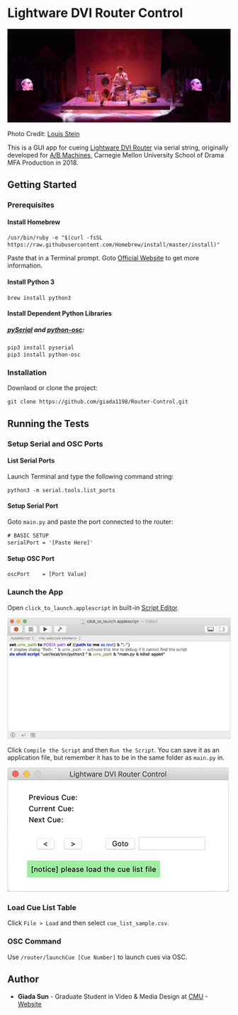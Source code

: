 # Lightware DVI Router Control

![head](/img/head.jpg)

Photo Credit: [Louis Stein](https://www.instagram.com/lbs_photo/)

This is a GUI app for cueing [Lightware DVI Router](https://lightware.com/products/mx8x8dvi-hdcp-pro) via serial string, originally developed for [A/B Machines](https://giada1198.github.io/Giada-Portfolio/works/ABMachines), Carnegie Mellon University School of Drama MFA Production in 2018.

## Getting Started

### Prerequisites

#### Install Homebrew

```
/usr/bin/ruby -e "$(curl -fsSL https://raw.githubusercontent.com/Homebrew/install/master/install)"
```

Paste that in a Terminal prompt. Goto [Official Website](https://brew.sh/) to get more information.

#### Install Python 3

```
brew install python3
```

#### Install Dependent Python Libraries

##### [pySerial](https://pyserial.readthedocs.io/en/latest/index.html) and [python-osc](https://pypi.org/project/python-osc/):

```
pip3 install pyserial
pip3 install python-osc
```

### Installation

Downlaod or clone the project:

```
git clone https://github.com/giada1198/Router-Control.git
```

## Running the Tests

### Setup Serial and OSC Ports

#### List Serial Ports

Launch Terminal and type the following command string:

```
python3 -m serial.tools.list_ports
```

#### Setup Serial Port

Goto `main.py` and paste the port connected to the router:

```
# BASIC SETUP
serialPort = '[Paste Here]'
```

#### Setup OSC Port

```
oscPort    = [Port Value]
```

### Launch the App

Open `click_to_launch.applescript` in built-in [Script Editor](https://en.wikipedia.org/wiki/AppleScript_Editor).

![script-editor](/img/script-editor.jpg)

Click `Compile the Script` and then `Run the Script`. You can save it as an application file, but remember it has to be in the same folder as `main.py` in.

![router-control](/img/router-control.jpg)

### Load Cue List Table

Click `File > Load` and then select `cue_list_sample.csv`.

### OSC Command

Use `/router/launchCue [Cue Number]` to launch cues via OSC.

## Author

* **Giada Sun** - Graduate Student in Video & Media Design at [CMU](https://www.cmu.edu/) - [Website](http://giadasun.com)
